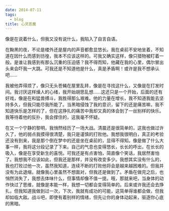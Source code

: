 ```yaml
---
date: 2014-07-11
tags:
  - blog
title: 心灵恶魔
---
```


像是在说着什么，但我又没有说什么，我陷入了自言自语。

<!--more-->

在黝黑的夜，不论是楼外还是屋内的声音都愈显悠长。我在桌前不安地坐着，不知道在因什么而感到彷徨，我本不应该这样的。可我又确实这样，像只猎物被盯着一般。是谁让我感到有那么沉重的压迫感？我不得而知，他藏在我的心里，偶尔冒出头来会吓我一大跳。可我还是不知道他是什么，真是矛盾啊！或许是我不想承认吧……

我被他弄得烦了，像只无头苍蝇在屋里乱转，像是在寻找这什么，又像是在打发时间。我讨厌这样燥人的心绪，我开始胡思乱想……这还只是一个开始，后面的还有好戏，像是在和猛兽搏斗，我胜得那么艰难。他的力量在增长，我不知道我能去坚持多久，但我只能尽我所能了。当黑暗侵蚀了我的意识，留下的还是痛苦嘛，我不知道快乐是怎样的了，但在这挣扎的痛苦中我却又真的体会到了一丝别样的快乐。我等待着他的反扑，我会撑住的，这我毫不怀疑。

在又一个宁静的黎明，我悄然经历了一场大战。清晨还是很简单的，这我也做过许久了，他的弱点我摸得很清楚，我只是谨慎的打败他。我想我很明白，真正的考验还没有到来，我是那个倒在梦中的还是坐在桌前的，显得不得知。像是做了什么大事一样，我将这分段记录了下来。自己的气息也变得悠长，长长的呼出，在长长的吸入，像是在享受新生的喜悦。可我还是有点害怕，简直像个笑话，我居然害怕了。我想我不应该如此，但我还是那样，并没有改变多少。我想其实没有什么的，我也打败过他一次，虽然我知道，连续不断的打败他将会是越来越困难的。但我并没有为此退缩，就像我心里虽然不想面对，但我还是做到了。矛盾在做完之后，也悄然消失了，我想去体味什么，但事情却像不值一提。哦，那就来吧，当身体的动作快过了思维，就像是本能一样，我想一切都会变得简单的。后来或许我还会去挣扎，但我知道我做到过一次，下次，我就有成功的可能，这简单得谁都会做，但我却如临大敌。战斗吧，即使有着别样的情绪，但先让你的身体动起来，驱逐你心底的黑暗。
